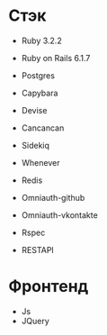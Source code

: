 # Стэк

* Ruby 3.2.2
* Ruby on Rails 6.1.7

* Postgres
* Capybara
* Devise
* Cancancan
* Sidekiq
* Whenever
* Redis
* Omniauth-github
* Omniauth-vkontakte
* Rspec
* RESTAPI
# Фронтенд
* Js
* JQuery
